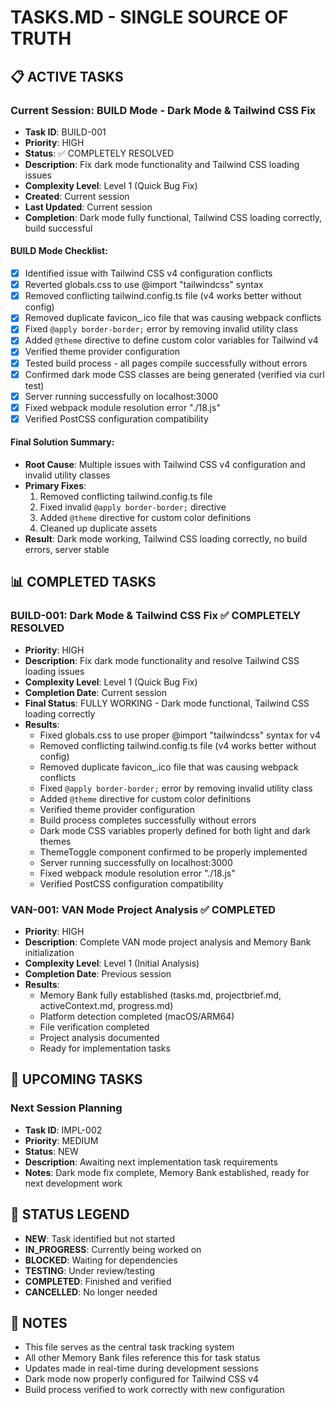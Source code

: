 # TASKS.MD - SINGLE SOURCE OF TRUTH

## 📋 ACTIVE TASKS

### Current Session: BUILD Mode - Dark Mode & Tailwind CSS Fix
- **Task ID**: BUILD-001
- **Priority**: HIGH
- **Status**: ✅ COMPLETELY RESOLVED
- **Description**: Fix dark mode functionality and Tailwind CSS loading issues
- **Complexity Level**: Level 1 (Quick Bug Fix)
- **Created**: Current session
- **Last Updated**: Current session
- **Completion**: Dark mode fully functional, Tailwind CSS loading correctly, build successful

#### BUILD Mode Checklist:
- [x] Identified issue with Tailwind CSS v4 configuration conflicts
- [x] Reverted globals.css to use @import "tailwindcss" syntax
- [x] Removed conflicting tailwind.config.ts file (v4 works better without config)
- [x] Removed duplicate favicon_.ico file that was causing webpack conflicts
- [x] Fixed `@apply border-border;` error by removing invalid utility class
- [x] Added `@theme` directive to define custom color variables for Tailwind v4
- [x] Verified theme provider configuration
- [x] Tested build process - all pages compile successfully without errors
- [x] Confirmed dark mode CSS classes are being generated (verified via curl test)
- [x] Server running successfully on localhost:3000
- [x] Fixed webpack module resolution error "./18.js"
- [x] Verified PostCSS configuration compatibility

#### Final Solution Summary:
- **Root Cause**: Multiple issues with Tailwind CSS v4 configuration and invalid utility classes
- **Primary Fixes**:
  1. Removed conflicting tailwind.config.ts file
  2. Fixed invalid `@apply border-border;` directive
  3. Added `@theme` directive for custom color definitions
  4. Cleaned up duplicate assets
- **Result**: Dark mode working, Tailwind CSS loading correctly, no build errors, server stable

## 📊 COMPLETED TASKS

### BUILD-001: Dark Mode & Tailwind CSS Fix ✅ COMPLETELY RESOLVED
- **Priority**: HIGH
- **Description**: Fix dark mode functionality and resolve Tailwind CSS loading issues
- **Complexity Level**: Level 1 (Quick Bug Fix)
- **Completion Date**: Current session
- **Final Status**: FULLY WORKING - Dark mode functional, Tailwind CSS loading correctly
- **Results**: 
  - Fixed globals.css to use proper @import "tailwindcss" syntax for v4
  - Removed conflicting tailwind.config.ts file (v4 works better without config)
  - Removed duplicate favicon_.ico file that was causing webpack conflicts
  - Fixed `@apply border-border;` error by removing invalid utility class
  - Added `@theme` directive for custom color definitions
  - Verified theme provider configuration
  - Build process completes successfully without errors
  - Dark mode CSS variables properly defined for both light and dark themes
  - ThemeToggle component confirmed to be properly implemented
  - Server running successfully on localhost:3000
  - Fixed webpack module resolution error "./18.js"
  - Verified PostCSS configuration compatibility

### VAN-001: VAN Mode Project Analysis ✅ COMPLETED
- **Priority**: HIGH
- **Description**: Complete VAN mode project analysis and Memory Bank initialization
- **Complexity Level**: Level 1 (Initial Analysis)
- **Completion Date**: Previous session
- **Results**: 
  - Memory Bank fully established (tasks.md, projectbrief.md, activeContext.md, progress.md)
  - Platform detection completed (macOS/ARM64)
  - File verification completed
  - Project analysis documented
  - Ready for implementation tasks

## 📅 UPCOMING TASKS

### Next Session Planning
- **Task ID**: IMPL-002
- **Priority**: MEDIUM
- **Status**: NEW
- **Description**: Awaiting next implementation task requirements
- **Notes**: Dark mode fix complete, Memory Bank established, ready for next development work

## 🔄 STATUS LEGEND

- **NEW**: Task identified but not started
- **IN_PROGRESS**: Currently being worked on
- **BLOCKED**: Waiting for dependencies
- **TESTING**: Under review/testing
- **COMPLETED**: Finished and verified
- **CANCELLED**: No longer needed

## 📝 NOTES

- This file serves as the central task tracking system
- All other Memory Bank files reference this for task status
- Updates made in real-time during development sessions 
- Dark mode now properly configured for Tailwind CSS v4
- Build process verified to work correctly with new configuration 